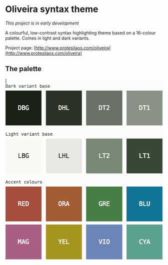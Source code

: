 # Oliveira syntax theme

*This project is in early development*

A colourful, low-contrast syntax highlighting theme based on a 16-colour palette. Comes in light and dark variants.

Project page: [http://www.protesilaos.com/oliveira](http://www.protesilaos.com/oliveira)

## The palette

[![oliveira colour scheme](https://raw.githubusercontent.com/protesilaos/oliveira/master/img/oliveira_colours.png)
